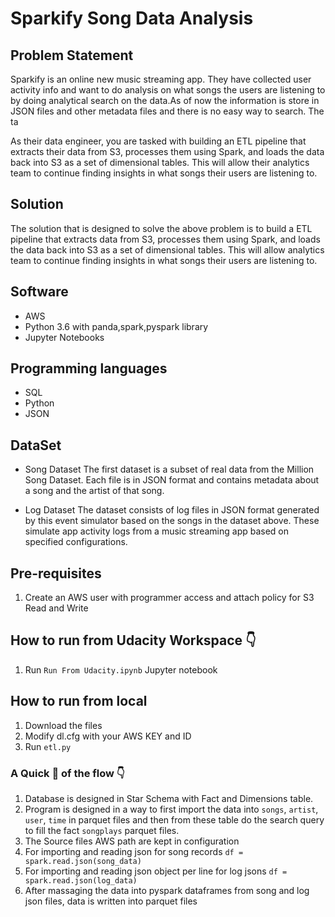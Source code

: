 # Sparkify Song Data Analysis
 


## Problem Statement

Sparkify is an online new music streaming app. They have collected user activity info
and want to do analysis on what songs the users are listening to by doing analytical 
search on the data.As of now the information is store in JSON files and other metadata 
files and there is no easy way to search. The ta

As their data engineer, you are tasked with building an ETL pipeline that extracts their
data from S3, processes them using Spark, and loads the data back into S3 as a set of
dimensional tables. This will allow their analytics team to continue finding insights
in what songs their users are listening to.

## Solution

The solution that is designed to solve the above problem is to build a ETL pipeline that 
extracts data from S3, processes them using Spark, and loads the data back into S3 as a 
set of dimensional tables. This will allow analytics team to continue finding insights in 
what songs their users are listening to.

## Software 

*  AWS
*  Python 3.6 with panda,spark,pyspark library
*  Jupyter Notebooks

## Programming languages

*  SQL
*  Python
*  JSON

## DataSet

*  Song Dataset
    The first dataset is a subset of real data from the Million Song Dataset. Each file is in 
    JSON format and contains metadata about a song and the artist of that song.
    
*  Log Dataset
    The  dataset consists of log files in JSON format generated by this event simulator based on
    the songs in the dataset above. These simulate app activity logs from a music streaming app 
    based on specified  configurations.
    
## Pre-requisites

1. Create an AWS user with programmer access and attach policy for S3 Read and Write

## How to run from Udacity Workspace  :point_down:

1. Run `Run From Udacity.ipynb` Jupyter notebook

## How to run from local

1. Download the files
2. Modify dl.cfg with your AWS KEY and ID
3. Run `etl.py`

### A Quick :runner: of the flow  :point_down:

1. Database is designed in Star Schema with Fact and Dimensions table.
2. Program is designed in a way to first import the data into `songs`, `artist`, `user`, `time` in parquet files and then
    from these table do the search query to fill the fact `songplays` parquet files.
3. The Source files AWS path are kept in configuration
3. For importing and reading json for song records `df = spark.read.json(song_data) `
4. For importing and reading json object per line for log jsons `df = spark.read.json(log_data) `
5. After massaging the data into pyspark  dataframes from song and log json files, data is written into
   parquet files 


